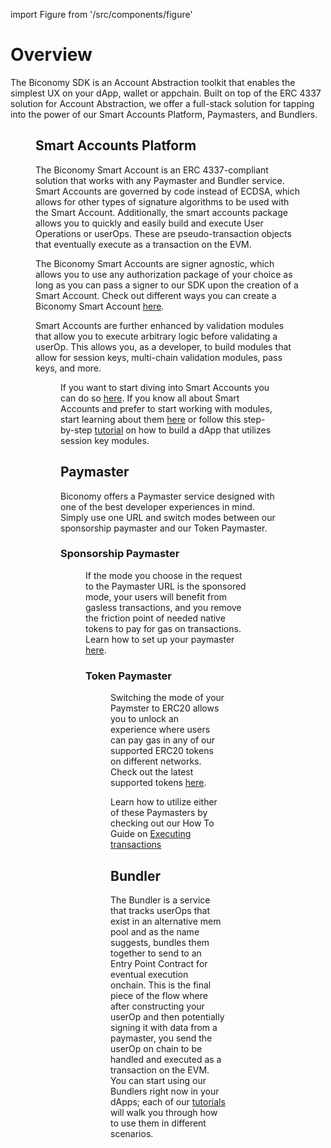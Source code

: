 import Figure from '/src/components/figure'

# Overview

The Biconomy SDK is an Account Abstraction toolkit that enables the simplest UX on your dApp, wallet or appchain. Built on top of the ERC 4337 solution for Account Abstraction, we offer a full-stack solution for tapping into the power of our Smart Accounts Platform, Paymasters, and Bundlers.

 <Figure src={require('/docs/build/integrations/account-abstraction/biconomy/images/overview/fullstackaa.png').default} width="80%" />

## Smart Accounts Platform

The Biconomy Smart Account is an ERC 4337-compliant solution that works with any Paymaster and Bundler service. Smart Accounts are governed by code instead of ECDSA, which allows for other types of signature algorithms to be used with the Smart Account. Additionally, the smart accounts package allows you to quickly and easily build and execute User Operations or userOps. These are pseudo-transaction objects that eventually execute as a transaction on the EVM.

The Biconomy Smart Accounts are signer agnostic, which allows you to use any authorization package of your choice as long as you can pass a signer to our SDK upon the creation of a Smart Account. Check out different ways you can create a Biconomy Smart Account [here](https://docs.biconomy.io/category/signers).

Smart Accounts are further enhanced by validation modules that allow you to execute arbitrary logic before validating a userOp. This allows you, as a developer, to build modules that allow for session keys, multi-chain validation modules, pass keys, and more.

 <Figure src={require('/docs/build/integrations/account-abstraction/biconomy/images/overview/modularsa.png').default} width="80%" />

If you want to start diving into Smart Accounts you can do so [here](https://docs.biconomy.io/category/smart-accounts). If you know all about Smart Accounts and prefer to start working with modules, start learning about them [here](https://docs.biconomy.io/category/modules) or follow this step-by-step [tutorial](https://docs.biconomy.io/category/session-keys-tutorial) on how to build a dApp that utilizes session key modules.

## Paymaster

Biconomy offers a Paymaster service designed with one of the best developer experiences in mind. Simply use one URL and switch modes between our sponsorship paymaster and our Token Paymaster.

### Sponsorship Paymaster

 <Figure src={require('/docs/build/integrations/account-abstraction/biconomy/images/overview/sponsored.png').default} width="80%" />

If the mode you choose in the request to the Paymaster URL is the sponsored mode, your users will benefit from gasless transactions, and you remove the friction point of needed native tokens to pay for gas on transactions. Learn how to set up your paymaster [here](https://docs.biconomy.io/dashboard/paymaster).

### Token Paymaster

 <Figure src={require('/docs/build/integrations/account-abstraction/biconomy/images/overview/erc20gas.png').default} width="80%" />

Switching the mode of your Paymster to ERC20 allows you to unlock an experience where users can pay gas in any of our supported ERC20 tokens on different networks. Check out the latest supported tokens [here](https://docs.biconomy.io/supportedchains/supportedTokens).

Learn how to utilize either of these Paymasters by checking out our How To Guide on [Executing transactions](https://docs.biconomy.io/category/executing-transactions)

## Bundler

The Bundler is a service that tracks userOps that exist in an alternative mem pool and as the name suggests, bundles them together to send to an Entry Point Contract for eventual execution onchain. This is the final piece of the flow where after constructing your userOp and then potentially signing it with data from a paymaster, you send the userOp on chain to be handled and executed as a transaction on the EVM. You can start using our Bundlers right now in your dApps; each of our [tutorials](https://docs.biconomy.io/category/tutorials) will walk you through how to use them in different scenarios.
